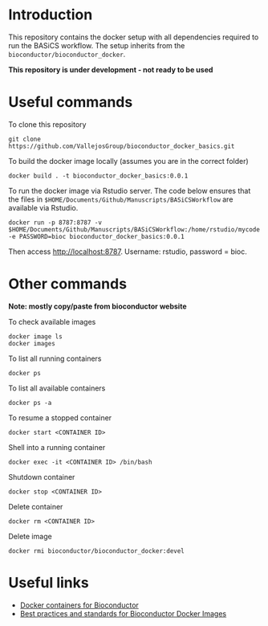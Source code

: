 # Introduction

This repository contains the docker setup with all dependencies required to run the BASiCS workflow. The setup inherits from the `bioconductor/bioconductor_docker`.

**This repository is under development - not ready to be used**

# Useful commands

To clone this repository

```
git clone https://github.com/VallejosGroup/bioconductor_docker_basics.git
```

To build the docker image locally (assumes you are in the correct folder)

```
docker build . -t bioconductor_docker_basics:0.0.1
```

To run the docker image via Rstudio server. The code below ensures that the files in `$HOME/Documents/Github/Manuscripts/BASiCSWorkflow` are available via Rstudio.  

```
docker run -p 8787:8787 -v $HOME/Documents/Github/Manuscripts/BASiCSWorkflow:/home/rstudio/mycode -e PASSWORD=bioc bioconductor_docker_basics:0.0.1
```

Then access [http://localhost:8787](http://localhost:8787). Username: rstudio, password = bioc.

# Other commands

**Note: mostly copy/paste from bioconductor website**

To check available images

```
docker image ls
docker images
```

To list all running containers

```
docker ps
```

To list all available containers

```
docker ps -a
```

To resume a stopped container

```
docker start <CONTAINER ID>
```

Shell into a running container

```
docker exec -it <CONTAINER ID> /bin/bash
```

Shutdown container

```
docker stop <CONTAINER ID>
```

Delete container

```
docker rm <CONTAINER ID>
```

Delete image

```
docker rmi bioconductor/bioconductor_docker:devel
```

# Useful links

- [Docker containers for Bioconductor](https://www.bioconductor.org/help/docker/)
- [Best practices and standards for Bioconductor Docker Images](https://github.com/Bioconductor/bioconductor_docker/blob/master/best_practices.md)


